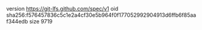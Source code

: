 version https://git-lfs.github.com/spec/v1
oid sha256:f576457836c5c1e2a4cf30e5b964f0f177052992904913d6ffb6f85aaf344edb
size 9719
